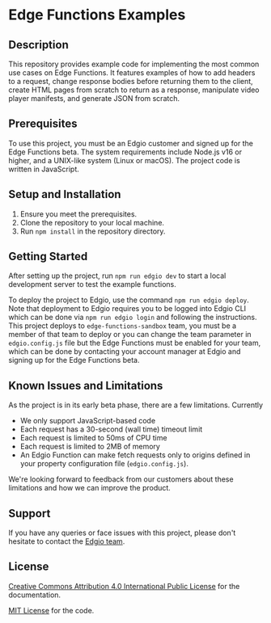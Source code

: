 # Edge Functions Examples

## Description

This repository provides example code for implementing the most common use cases on Edge Functions. It features
examples of how to add headers to a request, change response bodies before returning them to the client, create HTML
pages from scratch to return as a response, manipulate video player manifests, and generate JSON from scratch.

## Prerequisites

To use this project, you must be an Edgio customer and signed up for the Edge Functions beta. The system requirements
include Node.js v16 or higher, and a UNIX-like system (Linux or macOS). The project code is written in JavaScript.

## Setup and Installation

1. Ensure you meet the prerequisites.
2. Clone the repository to your local machine.
3. Run `npm install` in the repository directory.

## Getting Started

After setting up the project, run `npm run edgio dev` to start a local development server to test the example functions.

To deploy the project to Edgio, use the command `npm run edgio deploy`. Note that deployment to Edgio requires you to be
logged into Edgio CLI which can be done via `npm run edgio login` and following the instructions.
This project deploys to `edge-functions-sandbox` team, you must be a member of that team to deploy or you can change
the team parameter in `edgio.config.js` file but the Edge Functions must be enabled for your team, which can be done by
contacting your account manager at Edgio and signing up for the  Edge Functions beta.

## Known Issues and Limitations

As the project is in its early beta phase, there are a few limitations. Currently

* We only support JavaScript-based code
* Each request has a 30-second (wall time) timeout limit
* Each request is limited to 50ms of CPU time
* Each request is limited to 2MB of memory
* An Edgio Function can make fetch requests only to origins defined in your property configuration
  file (`edgio.config.js`).

We're looking forward to feedback from our customers about these limitations and how we can improve the product.

## Support

If you have any queries or face issues with this project, please don't hesitate to contact
the [Edgio team](https://edg.io/contact-support/).

## License

[Creative Commons Attribution 4.0 International Public License](LICENSE-CONTENT) for the documentation.

[MIT License](LICENSE-CODE) for the code.
